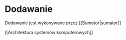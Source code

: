 # Dodawanie
Dodawanie jest wykonywane przez [[Sumator|sumator]]

[[Architektura systemów komputerowych]]